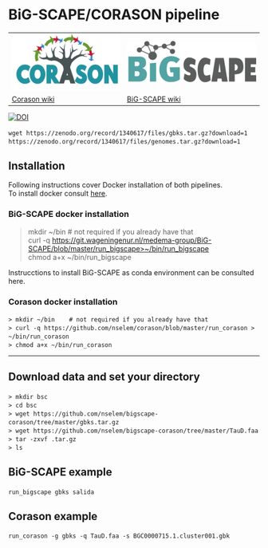 # BiG-SCAPE/CORASON pipeline

<table>
<tr><td> <img src="images/corason.png" alt="corason" width="250px"/>  
   </td><td style="vertical-align: middle"> <img src="images/bigscape.png" alt="bigscape" /> </td></tr>
<tr><td>
   <a href="https://github.com/nselem/corason/wiki"> Corason wiki</a>
   </td><td style="vertical-align: middle">
    <a href="https://git.wageningenur.nl/medema-group/BiG-SCAPE/wikis/home"> BiG-SCAPE wiki</a>
   </td></tr>
</table>


   

[![DOI](https://zenodo.org/badge/DOI/10.5281/zenodo.1340617.svg)](https://doi.org/10.5281/zenodo.1340617)  

`wget https://zenodo.org/record/1340617/files/gbks.tar.gz?download=1`    
`https://zenodo.org/record/1340617/files/genomes.tar.gz?download=1`    

## Installation
Following instructions cover Docker installation of both pipelines.    
To install docker consult [here](pages/dockerInstal.md).  

### BiG-SCAPE docker installation     
> mkdir ~/bin    # not required if you already have that  
> curl -q https://git.wageningenur.nl/medema-group/BiG-SCAPE/blob/master/run_bigscape>~/bin/run_bigscape    
> chmod a+x ~/bin/run_bigscape    

Instrucctions to install BiG-SCAPE as conda environment can be consulted here.  

### Corason docker installation  
`> mkdir ~/bin    # not required if you already have that`    
`> curl -q https://github.com/nselem/corason/blob/master/run_corason > ~/bin/run_corason`    
`> chmod a+x ~/bin/run_corason`    

----------------
## Download data and set your directory  
`> mkdir bsc`  
`> cd bsc`  
`> wget https://github.com/nselem/bigscape-corason/tree/master/gbks.tar.gz`    
`> wget https://github.com/nselem/bigscape-corason/tree/master/TauD.faa`    
`> tar -zxvf .tar.gz`    
`> ls`  

## BiG-SCAPE example  
`run_bigscape gbks salida`  

## Corason example  
`run_corason -g gbks -q TauD.faa -s BGC0000715.1.cluster001.gbk`    

